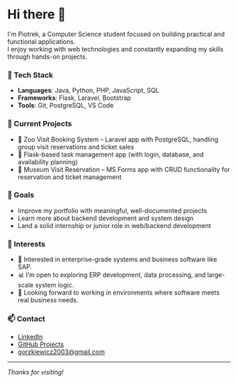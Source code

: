 # Hi there 👋

I'm Piotrek, a Computer Science student focused on building practical and functional applications.  
I enjoy working with web technologies and constantly expanding my skills through hands-on projects.

### 🔧 Tech Stack
- **Languages**: Java, Python, PHP, JavaScript, SQL
- **Frameworks**: Flask, Laravel, Bootstrap
- **Tools**: Git, PostgreSQL, VS Code

### 🚀 Current Projects
- 🐘 Zoo Visit Booking System – Laravel app with PostgreSQL, handling group visit reservations and ticket sales 
- 🐍 Flask-based task management app (with login, database, and availability planning)
- 🎫 Museum Visit Reservation – MS Forms app with CRUD functionality for reservation and ticket management

### 🎯 Goals
- Improve my portfolio with meaningful, well-documented projects
- Learn more about backend development and system design
- Land a solid internship or junior role in web/backend development

### 📌 Interests
- 🧠 Interested in enterprise-grade systems and business software like SAP.  
- 📊 I’m open to exploring ERP development, data processing, and large-scale system logic.  
- 🚀 Looking forward to working in environments where software meets real business needs.

### 📫 Contact
- [LinkedIn](https://linkedin.com/in/pgorzkiewicz)  
- [GitHub Projects](https://github.com/g0rzki?tab=repositories)  
- [gorzkiewicz2003@gmail.com](mailto:gorzkiewicz2003@gmail.com)

---

_Thanks for visiting!_
